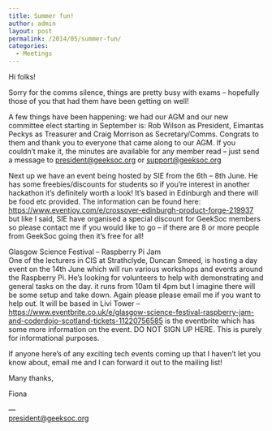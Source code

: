 ```yaml
---
title: Summer fun!
author: admin
layout: post
permalink: /2014/05/summer-fun/
categories:
  - Meetings
---
```

Hi folks!

Sorry for the comms silence, things are pretty busy with exams &#8211; hopefully those of you that had them have been getting on well!

A few things have been happening: we had our AGM and our new committee elect starting in September is: Rob Wilson as President, Eimantas Peckys as Treasurer and Craig Morrison as Secretary/Comms. Congrats to them and thank you to everyone that came along to our AGM. If you couldn’t make it, the minutes are available for any member read &#8211; just send a message to <president@geeksoc.org> or <support@geeksoc.org>

Next up we have an event being hosted by SIE from the 6th &#8211; 8th June. He has some freebies/discounts for students so if you’re interest in another hackathon it’s definitely worth a look! It’s based in Edinburgh and there will be food etc provided. The information can be found here: <https://www.eventjoy.com/e/crossover-edinburgh-product-forge-219937> but like I said, SIE have organised a special discount for GeekSoc members so please contact me if you would like to go &#8211; if there are 8 or more people from GeekSoc going then it’s free for all!

Glasgow Science Festival &#8211; Raspberry Pi Jam  
One of the lecturers in CIS at Strathclyde, Duncan Smeed, is hosting a day event on the 14th June which will run various workshops and events around the Raspberry Pi. He’s looking for volunteers to help with demonstrating and general tasks on the day. it runs from 10am til 4pm but I imagine there will be some setup and take down. Again please please email me if you want to help out. It will be based in Livi Tower &#8211; <https://www.eventbrite.co.uk/e/glasgow-science-festival-raspberry-jam-and-coderdojo-scotland-tickets-11220756585> is the eventbrite which has some more information on the event. DO NOT SIGN UP HERE. This is purely for informational purposes.

If anyone here’s of any exciting tech events coming up that I haven’t let you know about, email me and I can forward it out to the mailing list!

Many thanks,

Fiona

&#8212;  
<president@geeksoc.org>